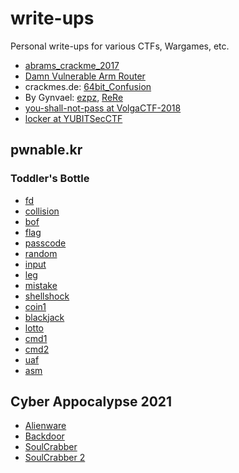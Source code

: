 # write-ups

Personal write-ups for various CTFs, Wargames, etc.

* [abrams_crackme_2017](challenges/abrams_crackme_2017/)
* [Damn Vulnerable Arm Router](https://github.com/mr6r4y/write-ups/tree/master/challenges/blog.exploitlab.net%40dvar)
* crackmes.de: [64bit_Confusion](https://github.com/mr6r4y/write-ups/tree/master/challenges/crackmes.de%4064bit_Confusion)
* By Gynvael: [ezpz](https://github.com/mr6r4y/write-ups/tree/master/challenges/Gynvael%40ezpz), [ReRe](https://github.com/mr6r4y/write-ups/tree/master/challenges/Gynvael%40ReRe)
* [you-shall-not-pass at VolgaCTF-2018](https://github.com/mr6r4y/write-ups/tree/master/challenges/volgactf-2018%40you-shall-not-pass)
* [locker at YUBITSecCTF](https://github.com/mr6r4y/write-ups/tree/master/challenges/YUBITSecCTF%40locker)

## pwnable.kr

### Toddler's Bottle

* [fd](https://github.com/mr6r4y/write-ups/tree/master/challenges/pwnable.kr/fd)
* [collision](https://github.com/mr6r4y/write-ups/tree/master/challenges/pwnable.kr/collision)
* [bof](https://github.com/mr6r4y/write-ups/tree/master/challenges/pwnable.kr/bof)
* [flag](https://github.com/mr6r4y/write-ups/tree/master/challenges/pwnable.kr/flag)
* [passcode](https://github.com/mr6r4y/write-ups/tree/master/challenges/pwnable.kr/passcode)
* [random](https://github.com/mr6r4y/write-ups/tree/master/challenges/pwnable.kr/random)
* [input](https://github.com/mr6r4y/write-ups/tree/master/challenges/pwnable.kr/input)
* [leg](https://github.com/mr6r4y/write-ups/tree/master/challenges/pwnable.kr/leg)
* [mistake](https://github.com/mr6r4y/write-ups/tree/master/challenges/pwnable.kr/mistake)
* [shellshock](https://github.com/mr6r4y/write-ups/tree/master/challenges/pwnable.kr/shellshock)
* [coin1](https://github.com/mr6r4y/write-ups/tree/master/challenges/pwnable.kr/coin1)
* [blackjack](https://github.com/mr6r4y/write-ups/tree/master/challenges/pwnable.kr/blackjack)
* [lotto](https://github.com/mr6r4y/write-ups/tree/master/challenges/pwnable.kr/lotto)
* [cmd1](https://github.com/mr6r4y/write-ups/tree/master/challenges/pwnable.kr/cmd1)
* [cmd2](https://github.com/mr6r4y/write-ups/tree/master/challenges/pwnable.kr/cmd2)
* [uaf](https://github.com/mr6r4y/write-ups/tree/master/challenges/pwnable.kr/uaf)
* [asm](https://github.com/mr6r4y/write-ups/tree/master/challenges/pwnable.kr/asm)

## Cyber Appocalypse 2021

* [Alienware](https://github.com/mr6r4y/write-ups/tree/master/challenges/cyber-appocalypse-2021/alienware)
* [Backdoor](https://github.com/mr6r4y/write-ups/tree/master/challenges/cyber-appocalypse-2021/backdoor)
* [SoulCrabber](https://github.com/mr6r4y/write-ups/tree/master/challenges/cyber-appocalypse-2021/sour-crabber)
* [SoulCrabber 2](https://github.com/mr6r4y/write-ups/tree/master/challenges/cyber-appocalypse-2021/sour-crabber-2)
